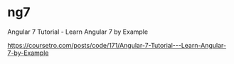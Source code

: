 # ng7
Angular 7 Tutorial - Learn Angular 7 by Example

https://coursetro.com/posts/code/171/Angular-7-Tutorial---Learn-Angular-7-by-Example
